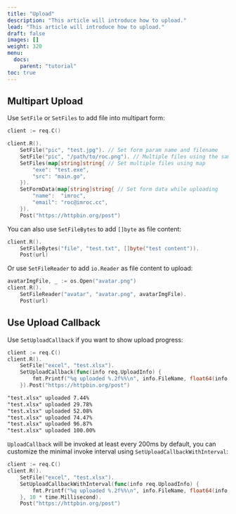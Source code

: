 ```yaml
---
title: "Upload"
description: "This article will introduce how to upload."
lead: "This article will introduce how to upload."
draft: false
images: []
weight: 320
menu:
  docs:
    parent: "tutorial"
toc: true
---
```


## Multipart Upload

Use `SetFile` or `SetFiles` to add file into multipart form:

```go
client := req.C()

client.R().
    SetFile("pic", "test.jpg"). // Set form param name and filename
    SetFile("pic", "/path/to/roc.png"). // Multiple files using the same form param name
    SetFiles(map[string]string{ // Set multiple files using map
        "exe": "test.exe",
        "src": "main.go",
    }).
    SetFormData(map[string]string{ // Set form data while uploading
        "name":  "imroc",
        "email": "roc@imroc.cc",
    }).
    Post("https://httpbin.org/post")
```

You can also use `SetFileBytes` to add `[]byte` as file content:

```go
client.R().
    SetFileBytes("file", "test.txt", []byte("test content")).
    Post(url)
```

Or use `SetFileReader` to add `io.Reader` as file content to upload:

```go
avatarImgFile, _ := os.Open("avatar.png")
client.R().
    SetFileReader("avatar", "avatar.png", avatarImgFile).
    Post(url)
```

## Use Upload Callback

Use `SetUploadCallback` if you want to show upload progress:

```go
client := req.C()
client.R().
	SetFile("excel", "test.xlsx").
	SetUploadCallback(func(info req.UploadInfo) {
        fmt.Printf("%q uploaded %.2f%%\n", info.FileName, float64(info.UploadedSize)/float64(info.FileSize)*100.0)
    }).Post("https://httpbin.org/post")
```

```txt
"test.xlsx" uploaded 7.44%
"test.xlsx" uploaded 29.78%
"test.xlsx" uploaded 52.08%
"test.xlsx" uploaded 74.47%
"test.xlsx" uploaded 96.87%
"test.xlsx" uploaded 100.00%
```

`UploadCallback` will be invoked at least every 200ms by default, you can customize the minimal invoke interval using `SetUploadCallbackWithInterval`:

```go
client := req.C()
client.R().
    SetFile("excel", "test.xlsx").
    SetUploadCallbackWithInterval(func(info req.UploadInfo) {
        fmt.Printf("%q uploaded %.2f%%\n", info.FileName, float64(info.UploadedSize)/float64(info.FileSize)*100.0)
    }, 10 * time.Millisecond).
    Post("https://httpbin.org/post")
```
